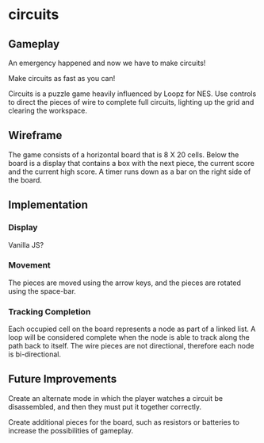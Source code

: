 # circuits


## Gameplay
An emergency happened and now we have to make circuits! 

Make circuits as fast as you can! 

Circuits is a puzzle game heavily influenced by Loopz for NES. Use controls to direct the pieces of wire to complete full circuits, lighting up the grid and clearing the workspace. 

## Wireframe

The game consists of a horizontal board that is 8 X 20 cells. Below the board is a display that contains a box with the next piece, the current score and the current high score. A timer runs down as a bar on the right side of the board. 

## Implementation
### Display

Vanilla JS?

### Movement

The pieces are moved using the arrow keys, and the pieces are rotated using the space-bar. 

### Tracking Completion

Each occupied cell on the board represents a node as part of a linked list. A loop will be considered complete when the node is able to track along the path back to itself. The wire pieces are not directional, therefore each node is bi-directional.


## Future Improvements

Create an alternate mode in which the player watches a circuit be disassembled, and then they must put it together correctly. 

Create additional pieces for the board, such as resistors or batteries to increase the possibilities of gameplay. 
